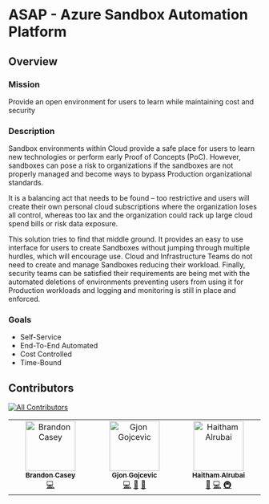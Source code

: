 # ASAP - Azure Sandbox Automation Platform

## Overview
### Mission
Provide an open environment for users to learn while maintaining cost and security

### Description
Sandbox environments within Cloud provide a safe place for users to learn new technologies or perform early Proof of Concepts (PoC). However, sandboxes can pose a risk to organizations if the sandboxes are not properly managed and become ways to bypass Production organizational standards.

It is a balancing act that needs to be found – too restrictive and users will create their own personal cloud subscriptions where the organization loses all control, whereas too lax and the organization could rack up large cloud spend bills or risk data exposure.

This solution tries to find that middle ground. It provides an easy to use interface for users to create Sandboxes without jumping through multiple hurdles, which will encourage use. Cloud and Infrastructure Teams do not need to create and manage Sandboxes reducing their workload. Finally, security teams can be satisfied their requirements are being met with the automated deletions of environments preventing users from using it for Production workloads and logging and monitoring is still in place and enforced.

### Goals
- Self-Service
- End-To-End Automated
- Cost Controlled
- Time-Bound

## Contributors
<!-- All Contributors Emoji Reference: https://allcontributors.org/docs/en/emoji-key -->
<!-- ALL-CONTRIBUTORS-BADGE:START - Do not remove or modify this section -->
[![All Contributors](https://img.shields.io/badge/all_contributors-3-orange.svg?style=flat-square)](#contributors-)
<!-- ALL-CONTRIBUTORS-BADGE:END -->

<!-- ALL-CONTRIBUTORS-LIST:START - Do not remove or modify this section -->
<!-- prettier-ignore-start -->
<!-- markdownlint-disable -->
<table>
  <tbody>
    <tr>
      <td align="center" valign="top" width="14.28%"><a href="https://github.com/bcasey266"><img src="https://avatars.githubusercontent.com/u/11546229?v=4?s=100" width="100px;" alt="Brandon Casey"/><br /><sub><b>Brandon Casey</b></sub></a><br /><a href="https://github.com/bcasey266/ASAP/commits?author=bcasey266" title="Code">💻</a></td>
      <td align="center" valign="top" width="14.28%"><a href="http://gjon.dev"><img src="https://avatars.githubusercontent.com/u/7807870?v=4?s=100" width="100px;" alt="Gjon Gojcevic"/><br /><sub><b>Gjon Gojcevic</b></sub></a><br /><a href="https://github.com/bcasey266/ASAP/commits?author=gjonn" title="Code">💻</a> <a href="#design-gjonn" title="Design">🎨</a> <a href="#ideas-gjonn" title="Ideas, Planning, & Feedback">🤔</a></td>
      <td align="center" valign="top" width="14.28%"><a href="https://github.com/manutd9393"><img src="https://avatars.githubusercontent.com/u/72894675?v=4?s=100" width="100px;" alt="Haitham Alrubai"/><br /><sub><b>Haitham Alrubai</b></sub></a><br /><a href="#ideas-manutd9393" title="Ideas, Planning, & Feedback">🤔</a> <a href="https://github.com/bcasey266/ASAP/commits?author=manutd9393" title="Code">💻</a> <a href="#infra-manutd9393" title="Infrastructure (Hosting, Build-Tools, etc)">🚇</a></td>
    </tr>
  </tbody>
</table>

<!-- markdownlint-restore -->
<!-- prettier-ignore-end -->

<!-- ALL-CONTRIBUTORS-LIST:END -->
<!-- prettier-ignore-start -->
<!-- markdownlint-disable -->

<!-- markdownlint-restore -->
<!-- prettier-ignore-end -->

<!-- ALL-CONTRIBUTORS-LIST:END -->
